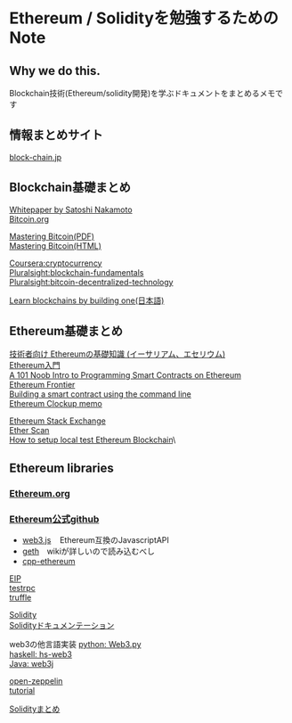 # Ethereum / Solidityを勉強するためのNote

## Why we do this.
Blockchain技術(Ethereum/solidity開発)を学ぶドキュメントをまとめるメモです

## 情報まとめサイト
[block-chain.jp](http://block-chain.jp/)

## Blockchain基礎まとめ
[Whitepaper by Satoshi Nakamoto](https://bitcoin.org/bitcoin.pdf)\
[Bitcoin.org](https://bitcoin.org/en/)

[Mastering Bitcoin(PDF)](https://www.bitcoinbook.info/translations-of-mastering-bitcoin/)\
[Mastering Bitcoin(HTML)](http://chimera.labs.oreilly.com/books/1234000001802/index.html)

[Coursera:cryptocurrency](https://www.coursera.org/learn/cryptocurrency)\
[Pluralsight:blockchain-fundamentals](https://www.pluralsight.com/courses/blockchain-fundamentals)\
[Pluralsight:bitcoin-decentralized-technology](https://www.pluralsight.com/courses/bitcoin-decentralized-technology)

[Learn blockchains by building one](https://hackernoon.com/learn-blockchains-by-building-one-117428612f46)[(日本語)](https://qiita.com/hidehiro98/items/841ece65d896aeaa8a2a?utm_source=Qiita%E3%83%8B%E3%83%A5%E3%83%BC%E3%82%B9&utm_campaign=8b482bbf74-Qiita_newsletter_282_10_18_2017&utm_medium=email&utm_term=0_e44feaa081-8b482bbf74-32916393)

## Ethereum基礎まとめ
[技術者向け Ethereumの基礎知識 (イーサリアム、エセリウム)](http://block-chain.jp/tech/ethereum-basics-for-engineer/)\
[Ethereum入門](https://www.gitbook.com/book/a-mitani/mastering-ethereum/details)\
[A 101 Noob Intro to Programming Smart Contracts on Ethereum](https://medium.com/@ConsenSys/a-101-noob-intro-to-programming-smart-contracts-on-ethereum-695d15c1dab4)\
[Ethereum Frontier](https://ethereum.gitbooks.io/frontier-guide/content/index.html)\
[Building a smart contract using the command line](https://www.ethereum.org/greeter)\
[Ethereum Clockup memo](http://ethereum.clock-up.jp/)

[Ethereum Stack Exchange](https://ethereum.stackexchange.com/)\
[Ether Scan](https://etherscan.io/)\
[How to setup local test Ethereum Blockchain](https://lightrains.com/blogs/setup-local-ethereum-blockchain-private-testnet)\



## Ethereum libraries
### [Ethereum.org](https://ethereum.org/)
### [Ethereum公式github](https://github.com/ethereum)
 * [web3.js](https://github.com/ethereum/web3.js/)
    Ethereum互換のJavascriptAPI
 * [geth](https://github.com/ethereum/go-ethereum)　wikiが詳しいので読み込むべし
 * [cpp-ethereum](https://github.com/ethereum/cpp-ethereum)
 
[EIP](https://github.com/ethereum/EIPs)\
[testrpc](https://github.com/ethereumjs/testrpc)\
[truffle](https://github.com/trufflesuite/truffle)

[Solidity](https://github.com/ethereum/solidity)\
[Solidityドキュメンテーション](https://solidity.readthedocs.io/en/develop/)


web3の他言語実装
[python: Web3.py](https://github.com/pipermerriam/web3.py)\
[haskell: hs-web3](https://github.com/airalab/hs-web3)\
[Java: web3j](https://github.com/web3j/web3j)

[open-zeppelin](https://openzeppelin.org/)\
[tutorial](https://blog.zeppelin.solutions/the-hitchhikers-guide-to-smart-contracts-in-ethereum-848f08001f05)

[Solidityまとめ](https://github.com/bkrem/awesome-solidity)
